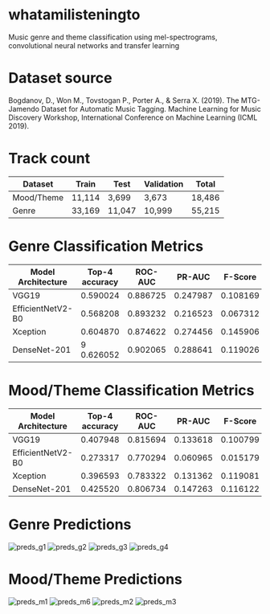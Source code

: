# whatamilisteningto
Music genre and theme classification using mel-spectrograms, convolutional neural networks and transfer learning

# Dataset source
Bogdanov, D., Won M., Tovstogan P., Porter A., & Serra X. (2019). The MTG-Jamendo Dataset for Automatic Music Tagging. Machine Learning for Music Discovery Workshop, International Conference on Machine Learning (ICML 2019).

# Track count
| Dataset    | Train  | Test   | Validation | Total  |
|------------|--------|--------|------------|--------|
| Mood/Theme | 11,114 | 3,699  | 3,673      | 18,486 |
| Genre      | 33,169 | 11,047 | 10,999     | 55,215 |


# Genre Classification Metrics
| Model Architecture  | Top-4 accuracy | ROC-AUC  | PR-AUC   | F-Score  |
|---------------------|----------------|----------|----------|----------|
| VGG19               | 0.590024       | 0.886725 | 0.247987 | 0.108169 |
| EfficientNetV2-B0   | 0.568208       | 0.893232 | 0.216523 | 0.067312 |
| Xception            | 0.604870       | 0.874622 | 0.274456 | 0.145906 |
| DenseNet-201 | 9 0.626052       | 0.902065 | 0.288641 | 0.119026 |

# Mood/Theme Classification Metrics
| Model Architecture  | Top-4 accuracy | ROC-AUC  | PR-AUC   | F-Score  |
|---------------------|----------------|----------|----------|----------|
| VGG19               | 0.407948       | 0.815694 | 0.133618 | 0.100799 |
| EfficientNetV2-B0   | 0.273317       | 0.770294 | 0.060965 | 0.015179 |
| Xception            | 0.396593       | 0.783322 | 0.131362 | 0.119081 |
| DenseNet-201 | 0.425520       | 0.806734 | 0.147263 | 0.116122 |


# Genre Predictions
![preds_g1](https://github.com/smellycloud/whatamilisteningto/assets/52908667/72c3a97e-2108-4d0d-b86b-1a2a8dfb81a3)
![preds_g2](https://github.com/smellycloud/whatamilisteningto/assets/52908667/a515c444-fc93-430a-aefc-b129652c6938)
![preds_g3](https://github.com/smellycloud/whatamilisteningto/assets/52908667/ce3b9ba7-74e8-4ea8-bbb8-2721b688a0bf)
![preds_g4](https://github.com/smellycloud/whatamilisteningto/assets/52908667/98f8cc90-6305-460e-aac7-9120dc9967ec)

# Mood/Theme Predictions
![preds_m1](https://github.com/smellycloud/whatamilisteningto/assets/52908667/dd1e0713-3ff7-44e9-b1c7-6cd34ba8e3ef)
![preds_m6](https://github.com/smellycloud/whatamilisteningto/assets/52908667/e2036ef0-4468-47da-8501-d845818da379)
![preds_m2](https://github.com/smellycloud/whatamilisteningto/assets/52908667/324f8de9-45ce-437d-b359-c89e810fd449)
![preds_m3](https://github.com/smellycloud/whatamilisteningto/assets/52908667/50766015-8262-4de1-b300-f37b84ba0f32)


